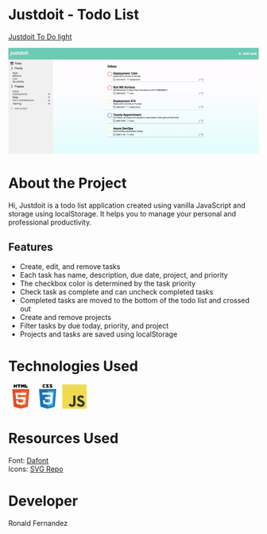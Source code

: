 # Justdoit - Todo List

<a href="https://ronaldfer.github.io/todolist/dist">Justdoit </a>
<a href="https://ronaldfer.github.io/mini-apps/todo-app/index.html">To Do light</a>

![](src/images/justdoitrfs.png)

# About the Project

Hi, Justdoit is a todo list application created using vanilla JavaScript and storage using localStorage. It helps you to manage your personal and professional productivity.

## Features

- Create, edit, and remove tasks
- Each task has name, description, due date, project, and priority
- The checkbox color is determined by the task priority
- Check task as complete and can uncheck completed tasks
- Completed tasks are moved to the bottom of the todo list and crossed out
- Create and remove projects
- Filter tasks by due today, priority, and project
- Projects and tasks are saved using localStorage

# Technologies Used

<img src="src/images/html5-original-wordmark.svg" width="50"> <img src="src/images/css3-original-wordmark.svg" width="50"> <img src="src/images/javascript-original.svg" width="50">

# Resources Used

Font: <a href="https://www.dafont.com/themes.php">Dafont </a>
\
Icons: <a href="https://www.svgrepo.com/">SVG Repo </a>

# Developer

Ronald Fernandez
